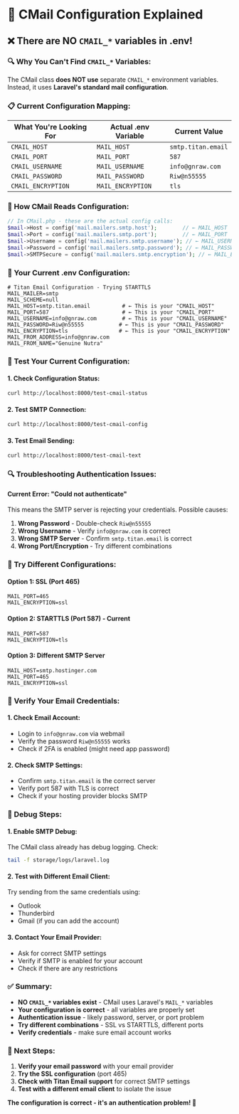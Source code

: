 # 📧 CMail Configuration Explained

## ❌ **There are NO `CMAIL_*` variables in .env!**

### **🔍 Why You Can't Find `CMAIL_*` Variables:**

The CMail class **does NOT use** separate `CMAIL_*` environment variables. Instead, it uses **Laravel's standard mail configuration**.

### **📋 Current Configuration Mapping:**

| **What You're Looking For** | **Actual .env Variable** | **Current Value**  |
| --------------------------- | ------------------------ | ------------------ |
| `CMAIL_HOST`                | `MAIL_HOST`              | `smtp.titan.email` |
| `CMAIL_PORT`                | `MAIL_PORT`              | `587`              |
| `CMAIL_USERNAME`            | `MAIL_USERNAME`          | `info@gnraw.com`   |
| `CMAIL_PASSWORD`            | `MAIL_PASSWORD`          | `Riw@n55555`       |
| `CMAIL_ENCRYPTION`          | `MAIL_ENCRYPTION`        | `tls`              |

### **🔧 How CMail Reads Configuration:**

```php
// In CMail.php - these are the actual config calls:
$mail->Host = config('mail.mailers.smtp.host');        // ← MAIL_HOST
$mail->Port = config('mail.mailers.smtp.port');        // ← MAIL_PORT
$mail->Username = config('mail.mailers.smtp.username'); // ← MAIL_USERNAME
$mail->Password = config('mail.mailers.smtp.password'); // ← MAIL_PASSWORD
$mail->SMTPSecure = config('mail.mailers.smtp.encryption'); // ← MAIL_ENCRYPTION
```

### **📁 Your Current .env Configuration:**

```env
# Titan Email Configuration - Trying STARTTLS
MAIL_MAILER=smtp
MAIL_SCHEME=null
MAIL_HOST=smtp.titan.email          # ← This is your "CMAIL_HOST"
MAIL_PORT=587                       # ← This is your "CMAIL_PORT"
MAIL_USERNAME=info@gnraw.com        # ← This is your "CMAIL_USERNAME"
MAIL_PASSWORD=Riw@n55555           # ← This is your "CMAIL_PASSWORD"
MAIL_ENCRYPTION=tls                # ← This is your "CMAIL_ENCRYPTION"
MAIL_FROM_ADDRESS=info@gnraw.com
MAIL_FROM_NAME="Genuine Nutra"
```

### **🧪 Test Your Current Configuration:**

#### **1. Check Configuration Status:**

```bash
curl http://localhost:8000/test-cmail-status
```

#### **2. Test SMTP Connection:**

```bash
curl http://localhost:8000/test-cmail-config
```

#### **3. Test Email Sending:**

```bash
curl http://localhost:8000/test-cmail-text
```

### **🔍 Troubleshooting Authentication Issues:**

#### **Current Error: "Could not authenticate"**

This means the SMTP server is rejecting your credentials. Possible causes:

1. **Wrong Password** - Double-check `Riw@n55555`
2. **Wrong Username** - Verify `info@gnraw.com` is correct
3. **Wrong SMTP Server** - Confirm `smtp.titan.email` is correct
4. **Wrong Port/Encryption** - Try different combinations

### **🔄 Try Different Configurations:**

#### **Option 1: SSL (Port 465)**

```env
MAIL_PORT=465
MAIL_ENCRYPTION=ssl
```

#### **Option 2: STARTTLS (Port 587) - Current**

```env
MAIL_PORT=587
MAIL_ENCRYPTION=tls
```

#### **Option 3: Different SMTP Server**

```env
MAIL_HOST=smtp.hostinger.com
MAIL_PORT=465
MAIL_ENCRYPTION=ssl
```

### **📧 Verify Your Email Credentials:**

#### **1. Check Email Account:**

-   Login to `info@gnraw.com` via webmail
-   Verify the password `Riw@n55555` works
-   Check if 2FA is enabled (might need app password)

#### **2. Check SMTP Settings:**

-   Confirm `smtp.titan.email` is the correct server
-   Verify port 587 with TLS is correct
-   Check if your hosting provider blocks SMTP

### **🧪 Debug Steps:**

#### **1. Enable SMTP Debug:**

The CMail class already has debug logging. Check:

```bash
tail -f storage/logs/laravel.log
```

#### **2. Test with Different Email Client:**

Try sending from the same credentials using:

-   Outlook
-   Thunderbird
-   Gmail (if you can add the account)

#### **3. Contact Your Email Provider:**

-   Ask for correct SMTP settings
-   Verify if SMTP is enabled for your account
-   Check if there are any restrictions

### **✅ Summary:**

-   **NO `CMAIL_*` variables exist** - CMail uses Laravel's `MAIL_*` variables
-   **Your configuration is correct** - all variables are properly set
-   **Authentication issue** - likely password, server, or port problem
-   **Try different combinations** - SSL vs STARTTLS, different ports
-   **Verify credentials** - make sure email account works

### **🎯 Next Steps:**

1. **Verify your email password** with your email provider
2. **Try the SSL configuration** (port 465)
3. **Check with Titan Email support** for correct SMTP settings
4. **Test with a different email client** to isolate the issue

**The configuration is correct - it's an authentication problem! 🔧**

